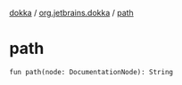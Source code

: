 [dokka](../index.md) / [org.jetbrains.dokka](index.md) / [path](path.md)

# path

```
fun path(node: DocumentationNode): String
```
